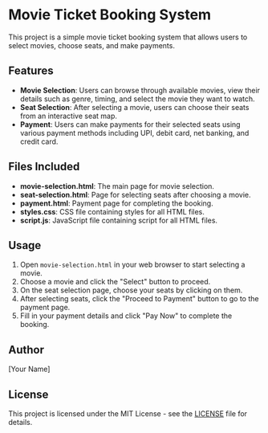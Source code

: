 # Movie Ticket Booking System

This project is a simple movie ticket booking system that allows users to select movies, choose seats, and make payments.

## Features

- **Movie Selection**: Users can browse through available movies, view their details such as genre, timing, and select the movie they want to watch.
- **Seat Selection**: After selecting a movie, users can choose their seats from an interactive seat map.
- **Payment**: Users can make payments for their selected seats using various payment methods including UPI, debit card, net banking, and credit card.

## Files Included

- **movie-selection.html**: The main page for movie selection.
- **seat-selection.html**: Page for selecting seats after choosing a movie.
- **payment.html**: Payment page for completing the booking.
- **styles.css**: CSS file containing styles for all HTML files.
- **script.js**: JavaScript file containing script for all HTML files.

## Usage

1. Open `movie-selection.html` in your web browser to start selecting a movie.
2. Choose a movie and click the "Select" button to proceed.
3. On the seat selection page, choose your seats by clicking on them.
4. After selecting seats, click the "Proceed to Payment" button to go to the payment page.
5. Fill in your payment details and click "Pay Now" to complete the booking.

## Author

[Your Name]

## License

This project is licensed under the MIT License - see the [LICENSE](LICENSE) file for details.

